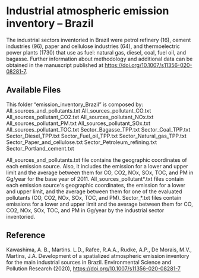 # Industrial atmospheric emission inventory – Brazil

The industrial sectors inventoried in Brazil were petrol refinery (16), cement industries (96), paper and cellulose industries (64), and thermoelectric power plants (1730) that use as fuel: natural gas, diesel, coal, fuel oil, and bagasse. 
Further information about methodology and additional data can be obtained in the manuscript published at https://doi.org/10.1007/s11356-020-08281-7.

## Available Files
This folder “emission_inventory_Brazil” is composed by:
All_sources_and_pollutants.txt
All_sources_pollutant_CO.txt
All_sources_pollutant_CO2.txt
All_sources_pollutant_NOx.txt
All_sources_pollutant_PM.txt
All_sources_pollutant_SOx.txt
All_sources_pollutant_TOC.txt
Sector_Bagasse_TPP.txt
Sector_Coal_TPP.txt
Sector_Diesel_TPP.txt
Sector_Fuel_oil_TPP.txt
Sector_Natural_gas_TPP.txt
Sector_Paper_and_cellulose.txt
Sector_Petroleum_refining.txt
Sector_Portland_cement.txt

All_sources_and_pollutants.txt file contains the geographic coordinates of each emission source. Also, it includes the emission for a lower and upper limit and the average between them for CO, CO2, NOx, SOx, TOC, and PM in Gg/year for the base year of 2011.
All_sources_pollutant*.txt files contain each emission source's geographic coordinates, the emission for a lower and upper limit, and the average between them for one of the evaluated pollutants (CO, CO2, NOx, SOx, TOC, and PM).
Sector_*.txt files contain emissions for a lower and upper limit and the average between them for CO, CO2, NOx, SOx, TOC, and PM in Gg/year by the industrial sector inventoried.

## Reference

Kawashima, A. B., Martins. L.D., Rafee, R.A.A., Rudke, A.P., De Morais, M.V., Martins, J.A. Development of a spatialized atmospheric emission inventory for the main industrial sources in Brazil. Environmental Science and Pollution Research (2020), https://doi.org/10.1007/s11356-020-08281-7
